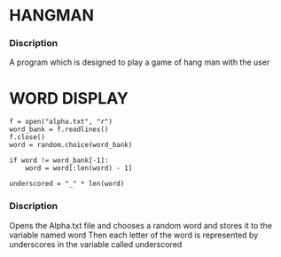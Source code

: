 # HANGMAN

### Discription
A program which is designed to play a game of hang man with the user

# WORD DISPLAY
```
f = open("alpha.txt", "r")
word_bank = f.readlines()
f.close()
word = random.choice(word_bank)

if word != word_bank[-1]:
    word = word[:len(word) - 1]

underscored = "_" * len(word)
```
### Discription
Opens the Alpha.txt file and chooses a random word and stores it to the variable named word
Then each letter of the word is represented by underscores in the variable called underscored
